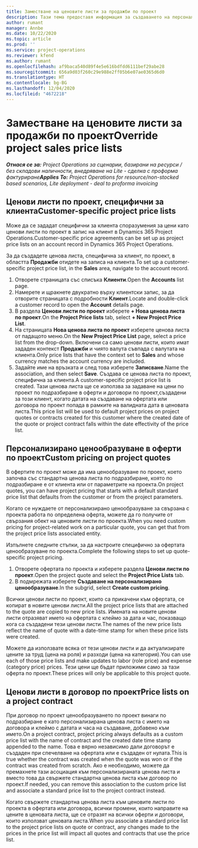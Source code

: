 ```yaml
---
title: Заместване на ценовите листи за продажби по проект
description: Тази тема предоставя информация за създаването на персонализирани ценови листи за продажби.
author: rumant
manager: Annbe
ms.date: 10/22/2020
ms.topic: article
ms.prod: ''
ms.service: project-operations
ms.reviewer: kfend
ms.author: rumant
ms.openlocfilehash: af9baca540d89f4e5e616bdfdd6111bef29abe28
ms.sourcegitcommit: 656a9d03f260c29e988e2ff05b6e07ae0365d6d0
ms.translationtype: HT
ms.contentlocale: bg-BG
ms.lasthandoff: 12/04/2020
ms.locfileid: "4672218"
---
```

# <a name="override-project-sales-price-lists"></a><span data-ttu-id="5a4d5-103">Заместване на ценовите листи за продажби по проект</span><span class="sxs-lookup"><span data-stu-id="5a4d5-103">Override project sales price lists</span></span>

<span data-ttu-id="5a4d5-104">_**Отнася се за:** Project Operations за сценарии, базирани на ресурси / без складови наличности, внедряване на Lite - сделка с проформа фактуриране_</span><span class="sxs-lookup"><span data-stu-id="5a4d5-104">_**Applies To:** Project Operations for resource/non-stocked based scenarios, Lite deployment - deal to proforma invoicing_</span></span>

## <a name="customer-specific-project-price-lists"></a><span data-ttu-id="5a4d5-105">Ценови листи по проект, специфични за клиента</span><span class="sxs-lookup"><span data-stu-id="5a4d5-105">Customer-specific project price lists</span></span>

<span data-ttu-id="5a4d5-106">Може да се зададат специфични за клиента споразумения за цени като ценови листи по проект в запис на клиент в Dynamics 365 Project Operations.</span><span class="sxs-lookup"><span data-stu-id="5a4d5-106">Customer-specific price agreements can be set up as project price lists on an account record in Dynamics 365 Project Operations.</span></span>

<span data-ttu-id="5a4d5-107">За да създадете ценова листа, специфична за клиент, по проект, в областта **Продажби** отидете на записа на клиента.</span><span class="sxs-lookup"><span data-stu-id="5a4d5-107">To set up a customer-specific project price list, in the **Sales** area, navigate to the account record.</span></span>

1. <span data-ttu-id="5a4d5-108">Отворете страницата със списъка **Клиенти**.</span><span class="sxs-lookup"><span data-stu-id="5a4d5-108">Open the **Accounts** list page.</span></span>
2. <span data-ttu-id="5a4d5-109">Намерете и щракнете двукратно върху клиентски запис, за да отворите страницата с подробности **Клиент**.</span><span class="sxs-lookup"><span data-stu-id="5a4d5-109">Locate and double-click a customer record to open the **Account** details page.</span></span>
3. <span data-ttu-id="5a4d5-110">В раздела **Ценови листи по проект** изберете **+ Нова ценова листа по проект**.</span><span class="sxs-lookup"><span data-stu-id="5a4d5-110">On the **Project Price lists** tab, select **+ New Project Price List**.</span></span>
4. <span data-ttu-id="5a4d5-111">На страницата **Нова ценова листа по проект** изберете ценова листа от падащото меню.</span><span class="sxs-lookup"><span data-stu-id="5a4d5-111">On the **New Project Price List** page, select a price list from the drop-down.</span></span> <span data-ttu-id="5a4d5-112">Включени са само ценови листи, които имат зададен контекст **Продажби** и чиято валута съвпада с валутата на клиента.</span><span class="sxs-lookup"><span data-stu-id="5a4d5-112">Only price lists that have the context set to **Sales** and whose currency matches the account currency are included.</span></span>
5. <span data-ttu-id="5a4d5-113">Задайте име на връзката и след това изберете **Записване**.</span><span class="sxs-lookup"><span data-stu-id="5a4d5-113">Name the association, and then select **Save**.</span></span> <span data-ttu-id="5a4d5-114">Създава се ценова листа по проект, специфична за клиента.</span><span class="sxs-lookup"><span data-stu-id="5a4d5-114">A customer-specific project price list is created.</span></span> <span data-ttu-id="5a4d5-115">Тази ценова листа ще се използва за задаване на цени по проект по подразбиране в оферти и договори по проект,създадени за този клиент, когато датата на създаване на офертата или договора по проект попада в рамките на валидната дата в ценовата листа.</span><span class="sxs-lookup"><span data-stu-id="5a4d5-115">This price list will be used to default project prices on project quotes or contracts created for this customer where the created date of the quote or project contract falls within the date effectivity of the price list.</span></span>

## <a name="custom-pricing-on-project-quotes"></a><span data-ttu-id="5a4d5-116">Персонализирано ценообразуване в оферти по проект</span><span class="sxs-lookup"><span data-stu-id="5a4d5-116">Custom pricing on project quotes</span></span>

<span data-ttu-id="5a4d5-117">В офертите по проект може да има ценообразуване по проект, което започва със стандартна ценова листа по подразбиране, която по подразбиране е от клиента или от параметрите на проекта.</span><span class="sxs-lookup"><span data-stu-id="5a4d5-117">On project quotes, you can have project pricing that starts with a default standard price list that defaults from the customer or from the project parameters.</span></span>

<span data-ttu-id="5a4d5-118">Когато се нуждаете от персонализирано ценообразуване за свързана с проекта работа по определена оферта, можете да го получите от свързания обект на ценовите листи по проекта.</span><span class="sxs-lookup"><span data-stu-id="5a4d5-118">When you need custom pricing for project-related work on a particular quote, you can get that from the project price lists associated entity.</span></span>

<span data-ttu-id="5a4d5-119">Изпълнете следните стъпки, за да настроите специфично за офертата ценообразуване по проекта.</span><span class="sxs-lookup"><span data-stu-id="5a4d5-119">Complete the following steps to set up quote-specific project pricing.</span></span>

1. <span data-ttu-id="5a4d5-120">Отворете офертата по проекта и изберете раздела **Ценови листи по проект**.</span><span class="sxs-lookup"><span data-stu-id="5a4d5-120">Open the project quote and select the **Project Price Lists** tab.</span></span>
2. <span data-ttu-id="5a4d5-121">В подмрежата изберете **Създаване на персонализирано ценообразуване**.</span><span class="sxs-lookup"><span data-stu-id="5a4d5-121">In the subgrid, select **Create custom pricing**.</span></span>

<span data-ttu-id="5a4d5-122">Всички ценови листи по проект, които са прикачени към офертата, се копират в новите ценови листи.</span><span class="sxs-lookup"><span data-stu-id="5a4d5-122">All the project price lists that are attached to the quote are copied to new price lists.</span></span> <span data-ttu-id="5a4d5-123">Имената на новите ценови листи отразяват името на офертата с клеймо за дата и час, показващо кога са създадени тези ценови листи.</span><span class="sxs-lookup"><span data-stu-id="5a4d5-123">The names of the new price lists reflect the name of quote with a date-time stamp for when these price lists were created.</span></span>

<span data-ttu-id="5a4d5-124">Можете да използвате всяка от тези ценови листи и да актуализирате цените за труд (цена на роля) и разходи (цена на категория).</span><span class="sxs-lookup"><span data-stu-id="5a4d5-124">You can use each of those price lists and make updates to labor (role price) and expense (category price) prices.</span></span> <span data-ttu-id="5a4d5-125">Тези цени ще бъдат приложими само за тази оферта по проект.</span><span class="sxs-lookup"><span data-stu-id="5a4d5-125">These prices will only be applicable to this project quote.</span></span>

## <a name="price-lists-on-a-project-contract"></a><span data-ttu-id="5a4d5-126">Ценови листи в договор по проект</span><span class="sxs-lookup"><span data-stu-id="5a4d5-126">Price lists on a project contract</span></span>

<span data-ttu-id="5a4d5-127">При договор по проект ценообразуването по проект винаги по подразбиране е като персонализирана ценова листа с името на договора и клеймо с датата и часа на създаване, добавено към името.</span><span class="sxs-lookup"><span data-stu-id="5a4d5-127">On a project contract, project pricing always defaults as a custom price list with the name of contract and the created date time stamp appended to the name.</span></span> <span data-ttu-id="5a4d5-128">Това е вярно независимо дали договорът е създаден при спечелване на офертата или е създаден от нулата.</span><span class="sxs-lookup"><span data-stu-id="5a4d5-128">This is true whether the contract was created when the quote was won or if the contract was created from scratch.</span></span> <span data-ttu-id="5a4d5-129">Ако е необходимо, можете да премахнете тази асоциация към персонализираната ценова листа и вместо това да свържете стандартна ценова листа към договор по проект.</span><span class="sxs-lookup"><span data-stu-id="5a4d5-129">If needed, you can remove this association to the custom price list and associate a standard price list to the project contract instead.</span></span>

<span data-ttu-id="5a4d5-130">Когато свържете стандартна ценова листа към ценовите листи по проекта в офертата или договора, всички промени, които направите на цените в ценовата листа, ще се отразят на всички оферти и договори, които използват ценовата листа.</span><span class="sxs-lookup"><span data-stu-id="5a4d5-130">When you associate a standard price list to the project price lists on quote or contract, any changes made to the prices in the price list will impact all quotes and contracts that use the price list.</span></span>
